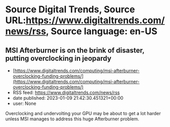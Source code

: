 # Source Digital Trends, Source URL:https://www.digitaltrends.com/news/rss, Source language: en-US

## MSI Afterburner is on the brink of disaster, putting overclocking in jeopardy
 - [https://www.digitaltrends.com/computing/msi-afterburner-overclocking-funding-problems/](https://www.digitaltrends.com/computing/msi-afterburner-overclocking-funding-problems/)
 - RSS feed: https://www.digitaltrends.com/news/rss
 - date published: 2023-01-09 21:42:30.451321+00:00
 - user: None

Overclocking and undervolting your GPU may be about to get a lot harder unless MSI manages to address this huge Afterburner problem.

